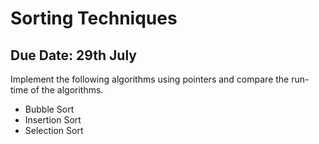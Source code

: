 # Sorting Techniques

## Due Date: 29th July

Implement the following algorithms using pointers and compare the run-time of the algorithms.

* Bubble Sort
* Insertion Sort
* Selection Sort

  